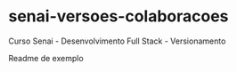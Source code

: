 # senai-versoes-colaboracoes
Curso Senai - Desenvolvimento Full Stack - Versionamento

Readme de exemplo
